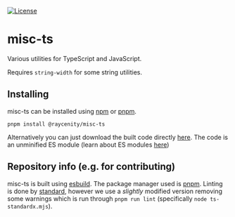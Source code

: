 [![License](https://img.shields.io/badge/License-Apache_2.0-blue.svg)](https://opensource.org/licenses/Apache-2.0)

# misc-ts

Various utilities for TypeScript and JavaScript.

Requires `string-width` for some string utilities.

## Installing

misc-ts can be installed using [npm](https://www.npmjs.com/) or [pnpm](https://pnpm.io/).

```shell
pnpm install @raycenity/misc-ts
```

Alternatively you can just download the built code directly [here](https://github.com/Jakobeha/misc-ts/releases/latest). The code is an unminified ES module (learn about ES modules [here](https://developer.mozilla.org/en-US/docs/Web/JavaScript/Guide/Modules))

## Repository info (e.g. for contributing)

misc-ts is built using [esbuild](https://esbuild.org/). The package manager used is [pnpm](https://pnpm.io/). Linting is done by [standard](https://standardjs.com/), however we use a *slightly* modified version removing some warnings which is run through `pnpm run lint` (specifically `node ts-standardx.mjs`).
